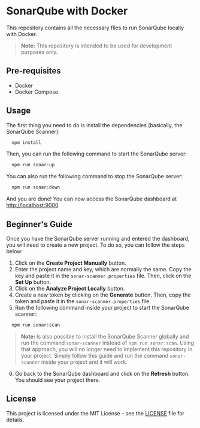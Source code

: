 # SonarQube with Docker

This repository contains all the necessary files to run SonarQube locally with Docker.

>  **Note:** This repository is intended to be used for development purposes only.

## Pre-requisites

-   Docker
-   Docker Compose

## Usage

The first thing you need to do is install the dependencies (basically, the SonarQube Scanner):

```bash
  npm install
```

Then, you can run the following command to start the SonarQube server:

```bash
  npm run sonar:up
```

You can also run the following command to stop the SonarQube server:

```bash
  npm run sonar:down
```

And you are done! You can now access the SonarQube dashboard at [http://localhost:9000](http://localhost:9000).

## Beginner's Guide

Once you have the SonarQube server running and entered the dashboard, you will need to create a new project. To do so, you can follow the steps below:

1.  Click on the **Create Project Manually** button.
2.  Enter the project name and key, which are normally the same. Copy the key and paste it in the `sonar-scanner.properties` file. Then, click on the **Set Up** button.
3. Click on the **Analyze Project Locally** button.
4. Create a new token by clicking on the **Generate** button. Then, copy the token and paste it in the `sonar-scanner.properties` file.
5. Run the following command inside your project to start the SonarQube scanner:

```bash
  npm run sonar:scan
```

>  **Note:** Is also possible to install the SonarQube Scanner globally and run the command `sonar-scanner` instead of `npm run sonar:scan`. Using that approach, you will no longer need to implement this repository in your project. Simply follow this guide and run the command `sonar-scanner` inside your project and it will work.

6.  Go back to the SonarQube dashboard and click on the **Refresh** button. You should see your project there.

## License
This project is licensed under the MIT License - see the [LICENSE](LICENSE) file for details.
